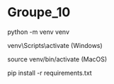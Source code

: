 # Groupe_10

python -m venv venv

venv\Scripts\activate (Windows)

source venv/bin/activate (MacOS)

pip install -r requirements.txt


